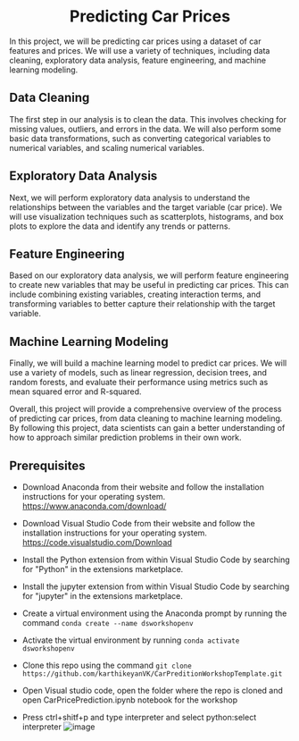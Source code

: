 # <Center> Predicting Car Prices </Center>

In this project, we will be predicting car prices using a dataset of car features and prices. We will use a variety of techniques, including data cleaning, exploratory data analysis, feature engineering, and machine learning modeling.

## Data Cleaning

The first step in our analysis is to clean the data. This involves checking for missing values, outliers, and errors in the data. We will also perform some basic data transformations, such as converting categorical variables to numerical variables, and scaling numerical variables.

## Exploratory Data Analysis

Next, we will perform exploratory data analysis to understand the relationships between the variables and the target variable (car price). We will use visualization techniques such as scatterplots, histograms, and box plots to explore the data and identify any trends or patterns.

## Feature Engineering

Based on our exploratory data analysis, we will perform feature engineering to create new variables that may be useful in predicting car prices. This can include combining existing variables, creating interaction terms, and transforming variables to better capture their relationship with the target variable.

## Machine Learning Modeling

Finally, we will build a machine learning model to predict car prices. We will use a variety of models, such as linear regression, decision trees, and random forests, and evaluate their performance using metrics such as mean squared error and R-squared.

Overall, this project will provide a comprehensive overview of the process of predicting car prices, from data cleaning to machine learning modeling. By following this project, data scientists can gain a better understanding of how to approach similar prediction problems in their own work.

## Prerequisites

- Download Anaconda from their website and follow the installation instructions for your operating system. https://www.anaconda.com/download/

- Download Visual Studio Code from their website and follow the installation instructions for your operating system. https://code.visualstudio.com/Download

- Install the Python extension from within Visual Studio Code by searching for "Python" in the extensions marketplace. 

- Install the jupyter extension from within Visual Studio Code by searching for "jupyter" in the extensions marketplace. 

- Create a virtual environment using the Anaconda prompt by running the command `conda create --name dsworkshopenv`
- Activate the virtual environment by running `conda activate dsworkshopenv`
- Clone this repo using the command `git clone https://github.com/karthikeyanVK/CarPreditionWorkshopTemplate.git`
- Open Visual studio code, open the folder where the repo is cloned and open CarPricePrediction.ipynb notebook for the workshop
- Press ctrl+shitf+p and type interpreter and select python:select interpreter ![image](https://user-images.githubusercontent.com/11407921/235212212-c75b89b7-ddde-4e10-b68e-b09ea818a61d.png)


